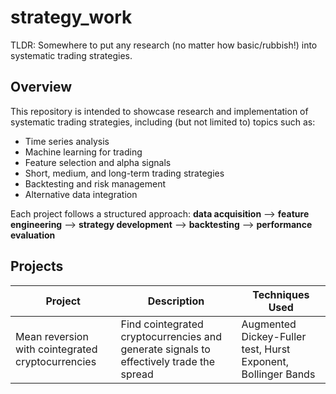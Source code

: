 # strategy_work
TLDR: Somewhere to put any research (no matter how basic/rubbish!) into systematic trading strategies.

## Overview
This repository is intended to showcase research and implementation of systematic trading strategies, including (but not limited to) topics such as:
- Time series analysis
- Machine learning for trading
- Feature selection and alpha signals
- Short, medium, and long-term trading strategies
- Backtesting and risk management
- Alternative data integration

Each project follows a structured approach: __data acquisition__ --> __feature engineering__ --> __strategy development__ --> __backtesting__ --> __performance evaluation__

## Projects

|Project|Description|Techniques Used|
|--|--|--|
|Mean reversion with cointegrated cryptocurrencies|Find cointegrated cryptocurrencies and generate signals to effectively trade the spread|Augmented Dickey-Fuller test, Hurst Exponent, Bollinger Bands|
